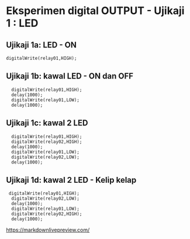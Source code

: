 # **Eksperimen digital OUTPUT - Ujikaji 1 : LED**

## Ujikaji 1a: LED - ON
```
digitalWrite(relay01,HIGH);
```

## Ujikaji 1b: kawal LED - ON dan OFF
```
  digitalWrite(relay01,HIGH);
  delay(1000);
  digitalWrite(relay01,LOW);
  delay(1000);
```
## Ujikaji 1c: kawal 2 LED
```
  digitalWrite(relay01,HIGH);
  digitalWrite(relay02,HIGH);
  delay(1000);
  digitalWrite(relay01,LOW);
  digitalWrite(relay02,LOW);
  delay(1000);
```
## Ujikaji 1d: kawal 2 LED - Kelip kelap
```
 digitalWrite(relay01,HIGH);
  digitalWrite(relay02,LOW);
  delay(1000);
  digitalWrite(relay01,LOW);
  digitalWrite(relay02,HIGH);
  delay(1000);
```
https://markdownlivepreview.com/
